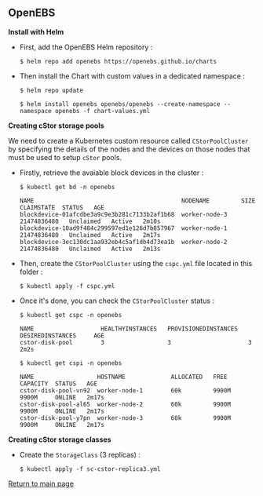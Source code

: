 ## OpenEBS

**Install with Helm**

* First, add the OpenEBS Helm repository :

  ```shell
  $ helm repo add openebs https://openebs.github.io/charts
  ```

* Then install the Chart with custom values in a dedicated namespace :

  ```shell
  $ helm repo update

  $ helm install openebs openebs/openebs --create-namespace --namespace openebs -f chart-values.yml
  ```

**Creating cStor storage pools**

We need to create a Kubernetes custom resource called `CStorPoolCluster` by specifying the details of the nodes and the devices on those nodes that must be used to setup `cStor` pools.

* Firstly, retrieve the avaiable block devices in the cluster :

  ```shell
  $ kubectl get bd -n openebs
  
  NAME                                          NODENAME         SIZE          CLAIMSTATE  STATUS   AGE
  blockdevice-01afcdbe3a9c9e3b281c7133b2af1b68  worker-node-3    21474836480   Unclaimed   Active   2m10s
  blockdevice-10ad9f484c299597ed1e126d7b857967  worker-node-1    21474836480   Unclaimed   Active   2m17s
  blockdevice-3ec130dc1aa932eb4c5af1db4d73ea1b  worker-node-2    21474836480   Unclaimed   Active   2m13s
  ```

* Then, create the `CStorPoolCluster` using the `cspc.yml` file located in this folder :

  ```shell
  $ kubectl apply -f cspc.yml
  ```
* Once it's done, you can check the `CStorPoolCluster` status :

  ```shell
  $ kubectl get cspc -n openebs

  NAME                   HEALTHYINSTANCES   PROVISIONEDINSTANCES   DESIREDINSTANCES     AGE
  cstor-disk-pool        3                  3                      3                    2m2s
  ```

  ```shell
  $ kubectl get cspi -n openebs

  NAME                  HOSTNAME             ALLOCATED   FREE     CAPACITY  STATUS   AGE
  cstor-disk-pool-vn92  worker-node-1        60k         9900M    9900M     ONLINE   2m17s
  cstor-disk-pool-al65  worker-node-2        60k         9900M    9900M     ONLINE   2m17s
  cstor-disk-pool-y7pn  worker-node-3        60k         9900M    9900M     ONLINE   2m17s
  ```

**Creating cStor storage classes**

* Create the `StorageClass` (3 replicas) :

  ```shell
  $ kubectl apply -f sc-cstor-replica3.yml
  ```

[Return to main page](../../README.md)
